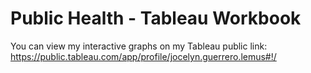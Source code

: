 # Public Health - Tableau Workbook
You can view my interactive graphs on my Tableau public link:
https://public.tableau.com/app/profile/jocelyn.guerrero.lemus#!/
